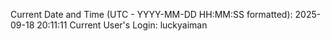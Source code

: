 Current Date and Time (UTC - YYYY-MM-DD HH:MM:SS formatted): 2025-09-18 20:11:11
Current User's Login: luckyaiman
